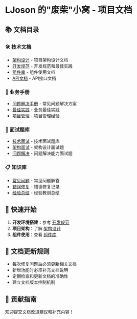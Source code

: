 # LJoson 的"废柴"小窝 - 项目文档

## 📚 文档目录

### 🛠️ 技术文档
- [架构设计](./architecture/README.md) - 项目架构设计文档
- [开发规范](./development/README.md) - 开发规范和最佳实践
- [组件库](./components/README.md) - 组件使用文档
- [API文档](./api/README.md) - API接口文档

### 📖 业务手册
- [问题解决手册](./business/problem-solving.md) - 常见问题解决方案
- [最佳实践](./business/best-practices.md) - 业务最佳实践
- [项目管理](./business/project-management.md) - 项目管理经验

### 🎯 面试题库
- [技术面试](./interview/technical.md) - 技术面试题库
- [架构面试](./interview/architecture.md) - 架构设计面试题
- [问题解决](./interview/problem-solving.md) - 问题解决能力面试题

### 📋 知识库
- [常见问题](./knowledge/faq.md) - 常见问题解答
- [错误修复](./knowledge/bug-fixes.md) - 错误修复记录
- [经验总结](./knowledge/lessons-learned.md) - 经验教训总结

## 🚀 快速开始

1. **开发环境搭建**：参考 [开发规范](./development/README.md)
2. **项目架构**：了解 [架构设计](./architecture/README.md)
3. **组件使用**：查看 [组件库](./components/README.md)

## 📝 文档更新规则

- 每次修复问题后必须更新相关文档
- 新增功能时必须补充文档说明
- 定期检查和更新文档的准确性
- 建立文档版本控制机制

## 🤝 贡献指南

欢迎提交文档改进建议和补充内容！
